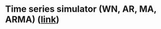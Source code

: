# Time series simulator (WN, AR, MA, ARMA) ([link](https://iacopogarizio.com/projects/time-series-simulator-ARMA/))
